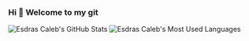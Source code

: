 ### Hi 👋 Welcome to my git

<!--
**EsdrasCaleb/esdrascaleb** is a ✨ _special_ ✨ repository because its `README.md` (this file) appears on your GitHub profile.

Here are some ideas to get you started:

- 🔭 I’m currently working on UFRN
- 🌱 I’m currently learning Game Programing
- 👯 I’m looking to collaborate on Game Programing
- 🤔 I’m looking for help with Game Programing
- 💬 Ask me about PHP and Moodle Programing
- 📫 How to reach me: twitter.com/edrascaleb
- 😄 Pronouns: -/-
- ⚡ Fun fact: Shit Happens
-->
![Esdras Caleb's GitHub Stats](https://github-readme-stats-sigma-five.vercel.app/api?username=esdrascaleb&show_icons=true&hide_border=true)
![Esdras Caleb's Most Used Languages](https://github-readme-stats-sigma-five.vercel.app/api/top-langs/?username=esdrascaleb&layout=compact&hide_border=true&size_weight=0.3&count_weight=0.7)


